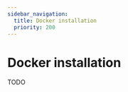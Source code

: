 ```yaml
---
sidebar_navigation:
  title: Docker installation
  priority: 200
---
```


# Docker installation

TODO

